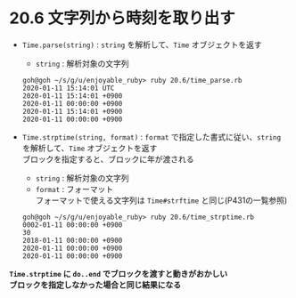 # 20.6 文字列から時刻を取り出す

- `Time.parse(string)` : `string` を解析して、`Time` オブジェクトを返す
    - `string` : 解析対象の文字列

    ```
    goh@goh ~/s/g/u/enjoyable_ruby> ruby 20.6/time_parse.rb
    2020-01-11 15:14:01 UTC
    2020-01-11 15:14:01 +0900
    2020-01-11 00:00:00 +0900
    2020-01-11 15:14:01 +0900
    2020-01-11 00:00:00 +0900
    ```

- `Time.strptime(string, format)` : `format` で指定した書式に従い、`string` を解析して、`Time` オブジェクトを返す  
    ブロックを指定すると、ブロックに年が渡される
    - `string` : 解析対象の文字列
    - `format` : フォーマット  
        フォーマットで使える文字列は `Time#strftime` と同じ(P431の一覧参照)

    ```
    goh@goh ~/s/g/u/enjoyable_ruby> ruby 20.6/time_strptime.rb
    0002-01-11 00:00:00 +0900
    30
    2018-01-11 00:00:00 +0900
    2020-01-11 00:00:00 +0900
    2020-01-11 00:00:00 +0900
    ```

**`Time.strptime` に `do..end` でブロックを渡すと動きがおかしい**  
**ブロックを指定しなかった場合と同じ結果になる**

